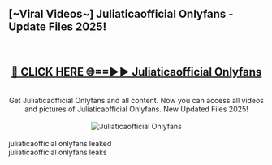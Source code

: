 <h2>[~Viral Videos~] Juliaticaofficial Onlyfans - Update Files 2025!</h2>
<br>
<div align="center">
<h2><a href="https://betterlinks.top/A2PfLJ" rel="nofollow">🔴 CLICK HERE 🌐==►► Juliaticaofficial Onlyfans</a></h2>
<br>
Get Juliaticaofficial Onlyfans and all content. Now you can access all videos and pictures of Juliaticaofficial Onlyfans. New Updated Files 2025!
<br>
<br>
<a href="https://betterlinks.top/A2PfLJ" rel="nofollow" data-target="animated-image.originalLink"><img src="https://i.ibb.co.com/WyWwxjT/player-gif2.gif" alt="Juliaticaofficial Onlyfans" style="max-width: 100%; display: inline-block;" data-target="animated-image.originalImage"></a>
</div>
<br>
juliaticaofficial onlyfans leaked<br>
juliaticaofficial onlyfans leaks